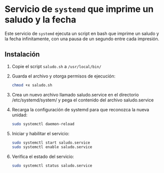 # Servicio de `systemd` que imprime un saludo y la fecha

Este servicio de `systemd` ejecuta un script en bash que imprime un saludo y la fecha infinitamente, con una pausa de un segundo entre cada impresión.

## Instalación

1. Copie el script `saludo.sh` a `/usr/local/bin/`
2. Guarda el archivo y otorga permisos de ejecución:
    ``` bash
    chmod +x saludo.sh
3. Crea un nuevo archivo llamado saludo.service en el directorio /etc/systemd/system/ y pega el  contenido del archivo saludo.service

4. Recarga la configuración de systemd para que reconozca la nueva unidad:
    ``` bash
    sudo systemctl daemon-reload

5. Iniciar y habilitar el servicio:
    ``` bash
    sudo systemctl start saludo.service
    sudo systemctl enable saludo.service
6. Verifica el estado del servicio:
    ``` bash
    sudo systemctl status saludo.service

